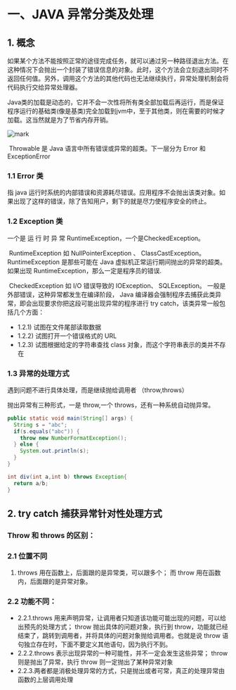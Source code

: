 #  一、JAVA 异常分类及处理

## 1. 概念

如果某个方法不能按照正常的途径完成任务，就可以通过另一种路径退出方法。在这种情况下会抛出一个封装了错误信息的对象。此时，这个方法会立刻退出同时不返回任何值。另外，调用这个方法的其他代码也无法继续执行，异常处理机制会将代码执行交给异常处理器。

Java类的加载是动态的，它并不会一次性将所有类全部加载后再运行，而是保证程序运行的基础类(像是基类)完全加载到jvm中，至于其他类，则在需要的时候才加载。这当然就是为了节省内存开销。

![mark](http://q6pd1ltb5.bkt.clouddn.com/blog/20200307/KMskKdArEczX.png?imageslim)

​      Throwable 是 Java 语言中所有错误或异常的超类。下一层分为 Error 和 ExceptionError

### 1.1 Error 类

指 java 运行时系统的内部错误和资源耗尽错误。应用程序不会抛出该类对象。如果出现了这样的错误，除了告知用户，剩下的就是尽力使程序安全的终止。

### 1.2 Exception 类 

 一个是 运 行 时 异 常 RuntimeException，一个是CheckedException。

​      RuntimeException 如 NullPointerException 、 ClassCastException。RuntimeException 是那些可能在 Java 虚拟机正常运行期间抛出的异常的超类。 如果出现 RuntimeException，那么一定是程序员的错误.

​      CheckedException 如 I/O 错误导致的 IOException、 SQLException。 一般是外部错误，这种异常都发生在编译阶段， Java 编译器会强制程序去捕获此类异常，即会出现要求你把这段可能出现异常的程序进行 try catch，该类异常一般包括几个方面：

- 1.2.1) 试图在文件尾部读取数据
- 1.2.2) 试图打开一个错误格式的 URL
- 1.2.3) 试图根据给定的字符串查找 class 对象，而这个字符串表示的类并不存在

### 1.3 异常的处理方式

遇到问题不进行具体处理，而是继续抛给调用者 （throw,throws）

抛出异常有三种形式，一是 throw,一个 throws，还有一种系统自动抛异常。

``` java
public static void main(String[] args) {
  String s = "abc";
  if(s.equals("abc")) {
    throw new NumberFormatException();
  } else {
    System.out.println(s);
  }
}

int div(int a,int b) throws Exception{
  return a/b;
}
```

## 2. try catch 捕获异常针对性处理方式

### Throw 和 throws 的区别：

### 2.1 位置不同

1. throws 用在函数上，后面跟的是异常类，可以跟多个； 而 throw 用在函数内，后面跟的是异常对象。

### 2.2 功能不同：

- 2.2.1.throws 用来声明异常，让调用者只知道该功能可能出现的问题，可以给出预先的处理方式； throw 抛出具体的问题对象，执行到 throw，功能就已经结束了，跳转到调用者，并将具体的问题对象抛给调用者。也就是说 throw 语句独立存在时，下面不要定义其他语句，因为执行不到。
- 2.2.2.throws 表示出现异常的一种可能性，并不一定会发生这些异常； throw 则是抛出了异常，执行 throw 则一定抛出了某种异常对象
- 2.2.3.两者都是消极处理异常的方式，只是抛出或者可常，真正的处理异常由函数的上层调用处理
